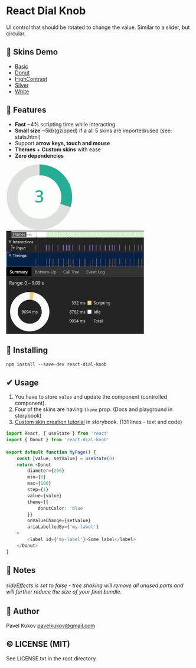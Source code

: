 # React Dial Knob
UI control that should be rotated to change the value. Similar to a slider, but circular.


## 🦚 Skins Demo
* [Basic](https://pavelkukov.github.io/react-dial-knob/?path=/story/knob-skins--basic)
* [Donut](https://pavelkukov.github.io/react-dial-knob/?path=/story/knob-skins--donut)
* [HighContrast](https://pavelkukov.github.io/react-dial-knob/?path=/story/knob-skins--high-contrast)
* [Silver](https://pavelkukov.github.io/react-dial-knob/?path=/story/knob-skins--silver)
* [White](https://pavelkukov.github.io/react-dial-knob/?path=/story/knob-skins--white)


## 🎯 Features

* **Fast** ~4% scripting time while interacting
* **Small size** ~5kb(gzipped) if a all 5 skins are imported/used (see: stats.html)
* Support **arrow keys, touch and mouse**
* **Themes** + **Custom skins** with ease
* **Zero dependencies**

![Donut Knob](/docs/images/donut-konb-180.gif)
![Scripting time is only 4%](/docs/images/scripting-only.png)


## 🧩 Installing
```shell
npm install --save-dev react-dial-knob
```

## ✔ Usage
1. You have to store `value` and update the component (controlled component).
2. Four of the skins are having `theme` prop. (Docs and playground in storybook)
3. [Custom skin creation tutorial](https://pavelkukov.github.io/react-dial-knob/?path=/story/knob-knob-component--create-skin) in storybook. (131 lines - text and code)

```typescript
import React, { useState } from 'react'
import { Donut } from 'react-dial-knob'

export default function MyPage() {
    const [value, setValue] = useState(0)
    return <Donut
        diameter={200}
        min={0}
        max={100}
        step={1}
        value={value}
        theme={{
            donutColor: 'blue'
        }}
        onValueChange={setValue}
        ariaLabelledBy={'my-label'}
    >
        <label id={'my-label'}>Some label</label>
    </Donut>
}
```


## 🧾 Notes

###### sideEffects is set to false - tree shaking will remove all unused parts and will further reduce the size of your final bundle.


## 👋 Author
Pavel Kukov <pavelkukov@gmail.com>


## © LICENSE (MIT)
See LICENSE.txt in the root directory
